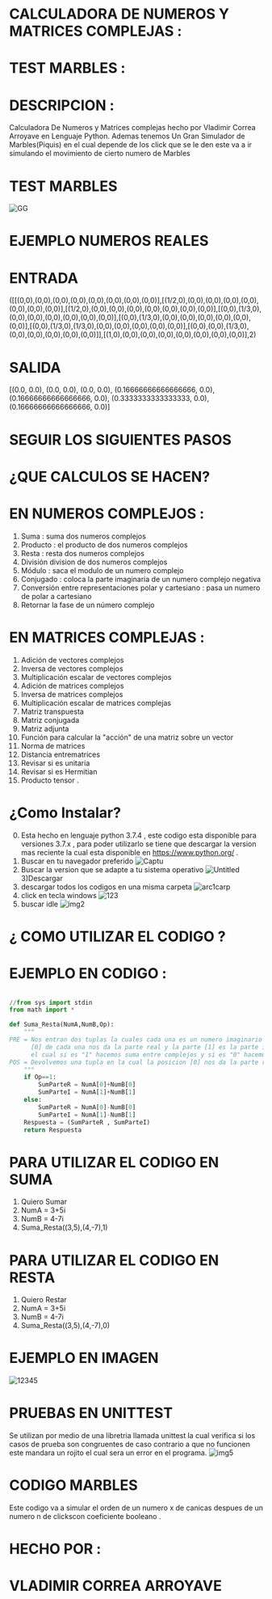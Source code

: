 # CALCULADORA DE NUMEROS Y MATRICES COMPLEJAS :
# TEST MARBLES :
#   DESCRIPCION :

Calculadora De Numeros y Matrices complejas hecho por Vladimir Correa Arroyave en Lenguaje Python.
Ademas tenemos Un Gran Simulador de Marbles(Piquis) en el cual depende de los click que se le den este va a ir simulando el movimiento de cierto numero de Marbles

# TEST MARBLES
![GG](https://user-images.githubusercontent.com/54039061/67326166-c57f9a00-f4db-11e9-96d3-357c62c300b5.PNG)

# EJEMPLO NUMEROS REALES
# ENTRADA
([[(0,0),(0,0),(0,0),(0,0),(0,0),(0,0),(0,0),(0,0)],[(1/2,0),(0,0),(0,0),(0,0),(0,0),(0,0),(0,0),(0,0)],[(1/2,0),(0,0),(0,0),(0,0),(0,0),(0,0),(0,0),(0,0)],[(0,0),(1/3,0),(0,0),(0,0),(0,0),(0,0),(0,0),(0,0)],[(0,0),(1/3,0),(0,0),(0,0),(0,0),(0,0),(0,0),(0,0)],[(0,0),(1/3,0),(1/3,0),(0,0),(0,0),(0,0),(0,0),(0,0)],[(0,0),(0,0),(1/3,0),(0,0),(0,0),(0,0),(0,0),(0,0)]],[(1,0),(0,0),(0,0),(0,0),(0,0),(0,0),(0,0),(0,0)],2)

# SALIDA
[(0.0, 0.0), (0.0, 0.0), (0.0, 0.0), (0.16666666666666666, 0.0), (0.16666666666666666, 0.0), (0.3333333333333333, 0.0), (0.16666666666666666, 0.0)]

# SEGUIR LOS SIGUIENTES PASOS

#   ¿QUE CALCULOS SE HACEN?

# EN NUMEROS COMPLEJOS :

1) Suma : suma dos numeros complejos
2) Producto : el producto de dos numeros complejos
3) Resta : resta dos numeros complejos
4) División division de dos numeros complejos
5) Módulo : saca el modulo de un numero complejo
6) Conjugado : coloca la parte imaginaria de un numero complejo negativa
7) Conversión entre representaciones polar y cartesiano : pasa un numero de polar a cartesiano
8) Retornar la fase de un número complejo 

# EN MATRICES COMPLEJAS :

1) Adición de vectores complejos 
2) Inversa de vectores complejos 
3) Multiplicación escalar de vectores complejos 
4) Adición de matrices complejos 
5) Inversa de matrices complejos 
6) Multiplicación escalar de matrices complejas 
7) Matriz transpuesta 
8) Matriz conjugada 
9) Matriz adjunta 
10) Función para calcular la "acción" de una matriz sobre un vector 
11) Norma de matrices 
12) Distancia entrematrices 
13) Revisar si es unitaria 
14) Revisar si es Hermitian 
15) Producto tensor .


# ¿Como Instalar?
0) Esta hecho en lenguaje python 3.7.4 , este codigo esta disponible para versiones 3.7.x , para poder utilizarlo se tiene que descargar
la version mas reciente la cual esta disponible en https://www.python.org/ .
1) Buscar en tu navegador preferido
![Captu](https://user-images.githubusercontent.com/54039061/64633306-947e5680-d3c0-11e9-8e63-762808fffc48.PNG)
2) Buscar la version que se adapte a tu sistema operativo
![Untitled](https://user-images.githubusercontent.com/54039061/64633756-706f4500-d3c1-11e9-8375-6b16f17ade22.png)
3)Descargar
4) descargar todos los codigos en una misma carpeta
![arc1carp](https://user-images.githubusercontent.com/54039061/64201722-f1c05800-ce54-11e9-8707-976f049aa357.png)
5) click en tecla windows
![123](https://user-images.githubusercontent.com/54039061/64634003-e5427f00-d3c1-11e9-8117-eea94ad87551.png)
6) buscar idle
![img2](https://user-images.githubusercontent.com/54039061/64200892-0865af80-ce53-11e9-8b5c-fddea35ed343.png)

# ¿ COMO UTILIZAR EL CODIGO ?
# EJEMPLO EN CODIGO :

```Python
		
//from sys import stdin
from math import *

def Suma_Resta(NumA,NumB,Op):
    """
PRE = Nos entran dos tuplas la cuales cada una es un numero imaginario NumA y NumB dentro de ellas la posicion
      [0] de cada una nos da la parte real y la parte [1] es la parte imaginaria, Ademas nos entra un Op
      el cual si es "1" hacemos suma entre complejos y si es "0" hacemos la resta entre complejos.
POS = Devolvemos una tupla en la cual la posicion [0] nos da la parte real y la parte [1] es la parte imaginaria
    """
    if Op==1:
        SumParteR = NumA[0]+NumB[0]
        SumParteI = NumA[1]+NumB[1]
    else:
        SumParteR = NumA[0]-NumB[0]
        SumParteI = NumA[1]-NumB[1]
    Respuesta = (SumParteR , SumParteI)
    return Respuesta
```
# PARA UTILIZAR EL CODIGO EN SUMA
1) Quiero Sumar
2) NumA = 3+5i
3) NumB = 4-7i
4) Suma_Resta((3,5),(4,-7),1)
# PARA UTILIZAR EL CODIGO EN RESTA
1) Quiero Restar
2) NumA = 3+5i
3) NumB = 4-7i
4) Suma_Resta((3,5),(4,-7),0)
# EJEMPLO EN IMAGEN
![12345](https://user-images.githubusercontent.com/54039061/64634611-3e5ee280-d3c3-11e9-9141-e9da69e85b9e.PNG)

# PRUEBAS EN UNITTEST

Se utilizan por medio de una libretria llamada unittest la cual verifica si los casos de prueba son congruentes
de caso contrario a que no funcionen este mandara un rojito el cual sera un error en el programa.
![img5](https://user-images.githubusercontent.com/54039061/64201600-ae65e980-ce54-11e9-89b8-e86ffe8ee638.png)

# CODIGO MARBLES

Este codigo va a simular el orden de un numero x de canicas despues de un numero n de clickscon coeficiente booleano .

# HECHO POR :
# VLADIMIR CORREA ARROYAVE

